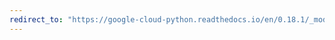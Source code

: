 ```yaml
---
redirect_to: "https://google-cloud-python.readthedocs.io/en/0.18.1/_modules/gcloud/storage/client.html"
---
```

